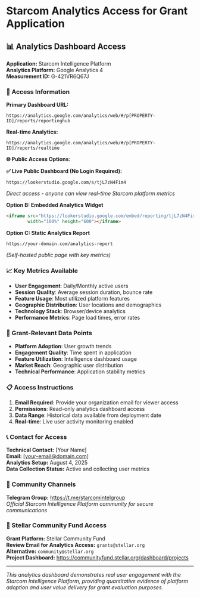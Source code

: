 # Starcom Analytics Access for Grant Application

## 📊 Analytics Dashboard Access

**Application:** Starcom Intelligence Platform  
**Analytics Platform:** Google Analytics 4  
**Measurement ID:** G-421VR6Q67J  

### 🔗 Access Information

**Primary Dashboard URL:**
```
https://analytics.google.com/analytics/web/#/p[PROPERTY-ID]/reports/reportinghub
```

**Real-time Analytics:**
```
https://analytics.google.com/analytics/web/#/p[PROPERTY-ID]/reports/realtime
```

**🌐 Public Access Options:**

**✅ Live Public Dashboard (No Login Required):**
```
https://lookerstudio.google.com/s/tjL7zN4Fim4
```
*Direct access - anyone can view real-time Starcom platform metrics*

**Option B: Embedded Analytics Widget**
```html
<iframe src="https://lookerstudio.google.com/embed/reporting/tjL7zN4Fim4" 
        width="100%" height="600"></iframe>
```

**Option C: Static Analytics Report**
```
https://your-domain.com/analytics-report
```
*(Self-hosted public page with key metrics)*

### 📈 Key Metrics Available

- **User Engagement**: Daily/Monthly active users
- **Session Quality**: Average session duration, bounce rate
- **Feature Usage**: Most utilized platform features
- **Geographic Distribution**: User locations and demographics
- **Technology Stack**: Browser/device analytics
- **Performance Metrics**: Page load times, error rates

### 🎯 Grant-Relevant Data Points

- **Platform Adoption**: User growth trends
- **Engagement Quality**: Time spent in application
- **Feature Utilization**: Intelligence dashboard usage
- **Market Reach**: Geographic user distribution
- **Technical Performance**: Application stability metrics

### 📋 Access Instructions

1. **Email Required**: Provide your organization email for viewer access
2. **Permissions**: Read-only analytics dashboard access
3. **Data Range**: Historical data available from deployment date
4. **Real-time**: Live user activity monitoring enabled

### 📞 Contact for Access

**Technical Contact:** [Your Name]  
**Email:** [your-email@domain.com]  
**Analytics Setup:** August 4, 2025  
**Data Collection Status:** Active and collecting user metrics

### 📱 Community Channels

**Telegram Group:** https://t.me/starcomintelgroup  
*Official Starcom Intelligence Platform community for secure communications*

### 🌟 Stellar Community Fund Access

**Grant Platform:** Stellar Community Fund  
**Review Email for Analytics Access:** `grants@stellar.org`  
**Alternative:** `community@stellar.org`  
**Project Dashboard:** https://communityfund.stellar.org/dashboard/projects

---

*This analytics dashboard demonstrates real user engagement with the Starcom Intelligence Platform, providing quantitative evidence of platform adoption and user value delivery for grant evaluation purposes.*
